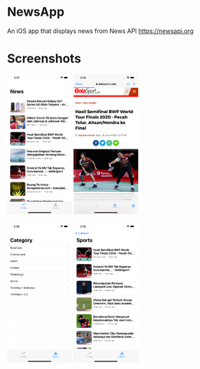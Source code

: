 # NewsApp
An iOS app that displays news from News API https://newsapi.org

# Screenshots
<img src="https://github.com/wakhidhidayat/NewsApp/blob/main/Screenshots/home.png" width="30%"/>		<img src="https://github.com/wakhidhidayat/NewsApp/blob/main/Screenshots/detail-news.png" width="30%"/> </br></br>
<img src="https://github.com/wakhidhidayat/NewsApp/blob/main/Screenshots/category.png" width="30%"/>		<img src="https://github.com/wakhidhidayat/NewsApp/blob/main/Screenshots/detail-category.png" width="30%"/>
